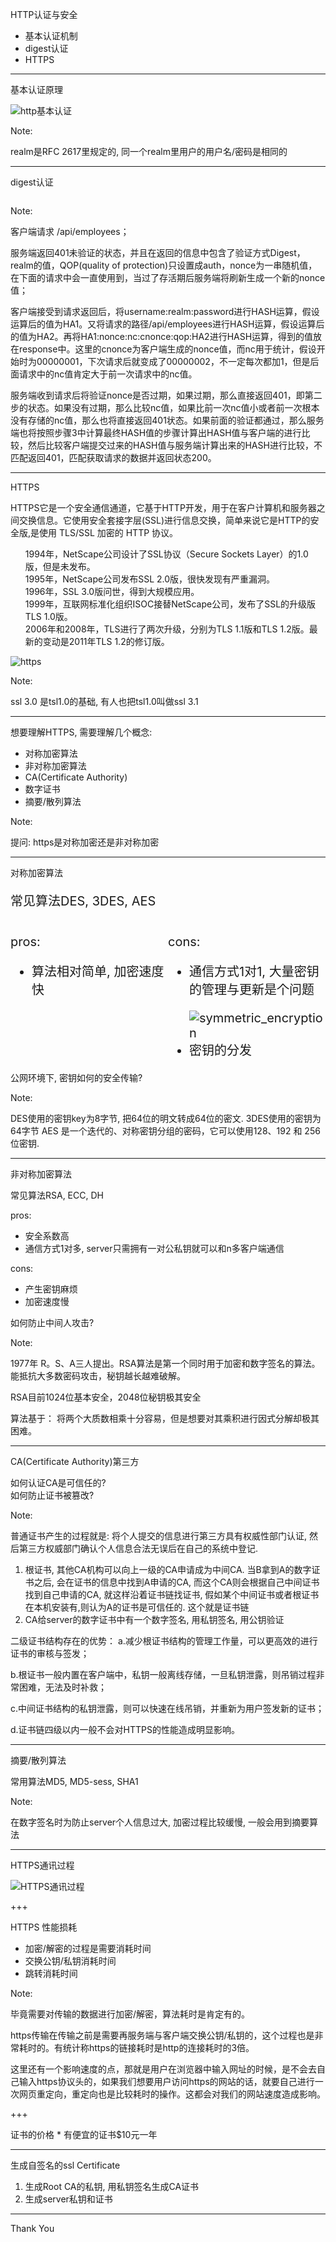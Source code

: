 
HTTP认证与安全

* 基本认证机制
* digest认证
* HTTPS

---

基本认证原理

![http基本认证](./imgs/http_basic.png)

Note:

realm是RFC 2617里规定的,
同一个realm里用户的用户名/密码是相同的

---

digest认证

<img src="./imgs/http_digest.png" alt="" class="figurefull" />

Note:

客户端请求 /api/employees；

服务端返回401未验证的状态，并且在返回的信息中包含了验证方式Digest，realm的值，QOP(quality of protection)只设置成auth，nonce为一串随机值，在下面的请求中会一直使用到，当过了存活期后服务端将刷新生成一个新的nonce值；

客户端接受到请求返回后，将username:realm:password进行HASH运算，假设运算后的值为HA1。又将请求的路径/api/employees进行HASH运算，假设运算后的值为HA2。再将HA1:nonce:nc:cnonce:qop:HA2进行HASH运算，得到的值放在response中。这里的cnonce为客户端生成的nonce值，而nc用于统计，假设开始时为00000001，下次请求后就变成了00000002，不一定每次都加1，但是后面请求中的nc值肯定大于前一次请求中的nc值。

服务端收到请求后将验证nonce是否过期，如果过期，那么直接返回401，即第二步的状态。如果没有过期，那么比较nc值，如果比前一次nc值小或者前一次根本没有存储的nc值，那么也将直接返回401状态。如果前面的验证都通过，那么服务端也将按照步骤3中计算最终HASH值的步骤计算出HASH值与客户端的进行比较，然后比较客户端提交过来的HASH值与服务端计算出来的HASH进行比较，不匹配返回401，匹配获取请求的数据并返回状态200。


---

HTTPS

HTTPS它是一个安全通信通道，它基于HTTP开发，用于在客户计算机和服务器之间交换信息。它使用安全套接字层(SSL)进行信息交换，简单来说它是HTTP的安全版,是使用 TLS/SSL 加密的 HTTP 协议。

<ul class="fragment current-visible" style="list-style: none; font-size: 14px;">
	<li>1994年，NetScape公司设计了SSL协议（Secure Sockets Layer）的1.0版，但是未发布。</li>
	<li>1995年，NetScape公司发布SSL 2.0版，很快发现有严重漏洞。</li>
	<li>1996年，SSL 3.0版问世，得到大规模应用。</li>
	<li>1999年，互联网标准化组织ISOC接替NetScape公司，发布了SSL的升级版TLS 1.0版。</li>
	<li>2006年和2008年，TLS进行了两次升级，分别为TLS 1.1版和TLS 1.2版。最新的变动是2011年TLS 1.2的修订版。</li>
</ul>

![https](./imgs/https_overview.png) <!-- .element: class="fragment" -->


Note:

ssl 3.0 是tsl1.0的基础, 有人也把tsl1.0叫做ssl 3.1

---

想要理解HTTPS, 需要理解几个概念:
* 对称加密算法
* 非对称加密算法
* CA(Certificate Authority)
* 数字证书
* 摘要/散列算法

Note:

提问: https是对称加密还是非对称加密

---

对称加密算法

<p style="font-size:20px;">常见算法DES, 3DES, AES</p>

<div class="fragment" style="float:left; width: 50%;font-size:20px;">
	<p>pros:</p>
	<ul>
		<li>算法相对简单, 加密速度快</li>
	</ul>
</div>
<div class="fragment" style="float:left; width: 50%;font-size:20px;">
	<p>cons:</p>
	<ul>
		<li>
			<p>通信方式1对1, 大量密钥的管理与更新是个问题</p>
			<img src="https://raw.githubusercontent.com/AndreGeng/http-https-presentation/master/./imgs/symmetric_encryption.png" alt="symmetric_encryption" />
		</li>
		<li>密钥的分发</li>
	</ul>
</div>

<div class="fragment question">
	公网环境下, 密钥如何的安全传输?
</div>

Note:

DES使用的密钥key为8字节, 把64位的明文转成64位的密文.
3DES使用的密钥为64字节
AES 是一个迭代的、对称密钥分组的密码，它可以使用128、192 和 256 位密钥.

---

非对称加密算法

常见算法RSA, ECC, DH

<div class="fragment pros-cons">
	<p>pros:</p>
	<ul>
		<li>安全系数高</li>
		<li>通信方式1对多, server只需拥有一对公私钥就可以和n多客户端通信</li>
	</ul>
</div>

<div class="fragment pros-cons">
	<p>cons:</p>
	<ul>
		<li>产生密钥麻烦</li>
		<li>加密速度慢</li>
	</ul>
</div>

<div class="fragment question">
	如何防止中间人攻击?
</div>

Note:

1977年 R。S、A三人提出。RSA算法是第一个同时用于加密和数字签名的算法。能抵抗大多数密码攻击，秘钥越长越难破解。

RSA目前1024位基本安全，2048位秘钥极其安全

算法基于： 将两个大质数相乘十分容易，但是想要对其乘积进行因式分解却极其困难。

---

CA(Certificate Authority)第三方

<div class="fragment question">如何认证CA是可信任的?</div>
<div class="fragment question">如何防止证书被篡改?</div>

Note:

普通证书产生的过程就是: 将个人提交的信息进行第三方具有权威性部门认证, 然后第三方权威部门确认个人信息合法无误后在自己的系统中登记.

1. 根证书, 其他CA机构可以向上一级的CA申请成为中间CA.
当B拿到A的数字证书之后, 会在证书的信息中找到A申请的CA, 而这个CA则会根据自己中间证书找到自己申请的CA, 就这样沿着证书链找证书, 假如某个中间证书或者根证书在本机安装有,则认为A的证书是可信任的.
这个就是证书链
2. CA给server的数字证书中有一个数字签名,  用私钥签名, 用公钥验证

二级证书结构存在的优势：
a.减少根证书结构的管理工作量，可以更高效的进行证书的审核与签发；

b.根证书一般内置在客户端中，私钥一般离线存储，一旦私钥泄露，则吊销过程非常困难，无法及时补救；

c.中间证书结构的私钥泄露，则可以快速在线吊销，并重新为用户签发新的证书；

d.证书链四级以内一般不会对HTTPS的性能造成明显影响。

---

摘要/散列算法

常用算法MD5, MD5-sess, SHA1

Note:

在数字签名时为防止server个人信息过大, 加密过程比较缓慢, 一般会用到摘要算法

---

HTTPS通讯过程

![HTTPS通讯过程](./imgs/https_handshake.png) <!-- .element: class="figurefull" -->

+++

HTTPS 性能损耗
- 加密/解密的过程是需要消耗时间 <!-- .element: class="fragment" -->
- 交换公钥/私钥消耗时间 <!-- .element: class="fragment" -->
- 跳转消耗时间 <!-- .element: class="fragment" -->

Note:

毕竟需要对传输的数据进行加密/解密，算法耗时是肯定有的。

https传输在传输之前是需要再服务端与客户端交换公钥/私钥的，这个过程也是非常耗时的。有统计称https的链接耗时是http的连接耗时的3倍。

这里还有一个影响速度的点，那就是用户在浏览器中输入网址的时候，是不会去自己输入https协议头的，如果我们想要用户访问https的网站的话，就要自己进行一次网页重定向，重定向也是比较耗时的操作。这都会对我们的网站速度造成影响。

+++

证书的价格
	* 有便宜的证书$10元一年

---

生成自签名的ssl Certificate

1. 生成Root CA的私钥, 用私钥签名生成CA证书
2. 生成server私钥和证书

---
Thank You
